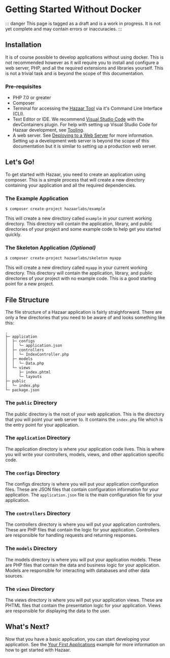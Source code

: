 # Getting Started Without Docker

::: danger
This page is tagged as a draft and is a work in progress.  It is not yet complete and may contain errors or inaccuracies.
:::

## Installation

It is of course possible to develop applications without using docker.  This is not recommended however as it will require you to install and configure a web server, PHP, and all the required extensions and libraries yourself.  This is not a trivial task and is beyond the scope of this documentation.
 
### Pre-requisites

* PHP 7.0 or greater
* Composer
* Terminal for accessing the [Hazaar Tool](/reference/hazaar-tool) via it's Command Line Interface (CLI).
* Text Editor or IDE.  We recommend [Visual Studio Code](https://code.visualstudio.com/) with the devContainers plugin.  For help with setting up Visual Studio Code for Hazaar development, see [Tooling](/guide/tooling).
* A web server.  See [Deploying to a Web Server](/guide/deploy/overview) for more information.  Setting up a development web server is beyond the scope of this documentation but it is similar to setting up a production web server.

## Let's Go!

To get started with Hazaar, you need to create an application using composer.  This is a simple process that will create a new directory containing your application and all the required dependencies.

### The Example Application

```shell
$ composer create-project hazaarlabs/example
```

This will create a new directory called `example` in your current working directory.  This directory will contain the application, library, and public directories of your project and some example code to help get you started quickly.

### The Skeleton Application _(Optional)_

```shell
$ composer create-project hazaarlabs/skeleton myapp
```

This will create a new directory called `myapp` in your current working directory.  This directory will contain the application, library, and public directories of your project with no example code.  This is a good starting point for a new project.

## File Structure

The file structure of a Hazaar application is fairly straighforward.  There are only a few directories that you need to be aware of and looks something like this:

```
.
├─ application
│  ├─ configs
│  │  └─ application.json
│  ├─ controllers
│  │  └─ IndexController.php
│  ├─ models
│  │  └─ Data.php
│  └─ views
│     ├─ index.phtml
│     └─ layouts
├─ public
│  └─ index.php
└─ package.json
```

### The `public` Directory

The public directory is the root of your web application.  This is the directory that you will point your web server to.  It contains the `index.php` file which is the entry point for your application.

### The `application` Directory

The application directory is where your application code lives.  This is where you will write your controllers, models, views, and other application specific code.

### The `configs` Directory

The configs directory is where you will put your application configuration files.  These are JSON files that contain configuration information for your application.  The `application.json` file is the main configuration file for your application.

### The `controllers` Directory

The controllers directory is where you will put your application controllers.  These are PHP files that contain the logic for your application.  Controllers are responsible for handling requests and returning responses.

### The `models` Directory

The models directory is where you will put your application models.  These are PHP files that contain the data and business logic for your application.  Models are responsible for interacting with databases and other data sources.

### The `views` Directory

The views directory is where you will put your application views.  These are PHTML files that contain the presentation logic for your application.  Views are responsible for displaying the data to the user.

## What's Next?

Now that you have a basic application, you can start developing your application.  See the [Your First Applications](/example/your-first-app) example for more information on how to get started with Hazaar.